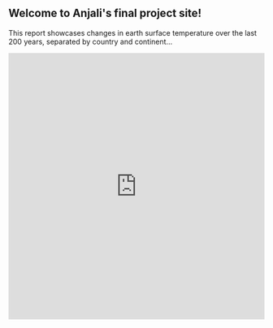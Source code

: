 ## Welcome to Anjali's final project site!

This report showcases changes in earth surface temperature over the last 200 years, separated by country and continent...

<iframe id="igraph" scrolling="no" style="border:none;" seamless="seamless" src="https://plotly.com/~at1112/1.embed" height="525" width="100%"></iframe>
